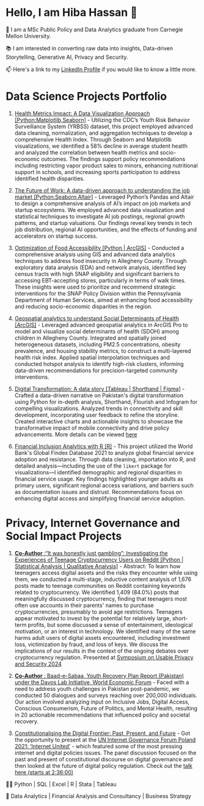 # Hello, I am Hiba Hassan 👋

🌱 I am a MSc Public Policy and Data Analytics graduate from Carnegie Mellon University.

📚 I am interested in converting raw data into insights, Data-driven Storytelling, Generative AI, Privacy and Security.

📫 Here's a link to my [LinkedIn Profile](https://www.linkedin.com/in/hiba-h-236046162/) if you would like to know a little more.

# Data Science Projects Portfolio
1. [Health Metrics Impact: A Data Visualization Approach [Python:Matplotlib,Seaborn]](https://github.com/hibahassan96/Health-Metrics-Impact-A-Data-Visualization-Approach) - Utilizing the CDC’s Youth Risk Behavior Surveillance System (YRBSS) dataset, this project employed advanced data cleaning, normalization, and aggregation techniques to develop a comprehensive Health Index. Through Seaborn and Matplotlib visualizations, we identified a 58% decline in average student health and analyzed the correlation between health metrics and socio-economic outcomes. The findings support policy recommendations including restricting vapor product sales to minors, enhancing nutritional support in schools, and increasing sports participation to address identified health disparities.

2. [The Future of Work: A data-driven approach to understanding the job market [Python:Seaborn,Altair]](https://github.com/hibahassan96/The-Future-of-Work-A-data-driven-approach-to-understanding-the-job-market) - Leveraged Python’s Pandas and Altair to design a comprehensive analysis of AI’s impact on job markets and startup ecosystems. We employed advanced data visualization and statistical techniques to investigate AI job postings, regional growth patterns, and startup valuations. Our findings reveal key trends in tech job distribution, regional AI opportunities, and the effects of funding and accelerators on startup success.

3. [Optimization of Food Accessibility [Python | ArcGIS]](https://github.com/hibahassan96/Optimization-of-Food-Accessibility-in-Alleghany-County) - Conducted a comprehensive analysis using GIS and advanced data analytics techniques to address food insecurity in Allegheny County. Through exploratory data analysis (EDA) and network analysis, identified key census tracts with high SNAP eligibility and significant barriers to accessing EBT-accepting stores, particularly in terms of walk times. These insights were used to prioritize and recommend strategic interventions for the SNAP Policy Division within the Pennsylvania Department of Human Services, aimed at enhancing food accessibility and reducing socio-economic disparities in the region.

4. [Geospatial analytics to understand Social Determinants of Health [ArcGIS]](https://github.com/hibahassan96/Geospatial-Analytics-to-understand-Social-Determinants-of-Health) - Leveraged advanced geospatial analytics in ArcGIS Pro to model and visualize social determinants of health (SDOH) among children in Allegheny County. Integrated and spatially joined heterogeneous datasets, including PM2.5 concentrations, obesity prevalence, and housing stability metrics, to construct a multi-layered health risk index. Applied spatial interpolation techniques and conducted hotspot analysis to identify high-risk clusters, informing data-driven recommendations for precision-targeted community interventions.
   
6. [Digital Transformation: A data story [Tableau | Shorthand | Figma]](https://preview.shorthand.com/f0VL0RSaMQNXBT8p#section-Introduction-ZVmJW1jjkR) - Crafted a data-driven narrative on Pakistan's digital transformation using Python for in-depth analysis, Shorthand, Flourish and Infogram for compelling visualizations. Analyzed trends in connectivity and skill development, incorporating user feedback to refine the storyline. Created interactive charts and actionable insights to showcase the transformative impact of mobile connectivity and drive policy advancements.
More details can be viewed [here](https://hibahassan96.github.io/hibah-tswd-portfolio/Project_III_PakistansDigitization.html)

7. [Financial Inclusion Analytics with R [R]](https://github.com/hibahassan96/Global-Financial-Inclusion-Analytics) - This project utilized the World Bank's Global Findex Database 2021 to analyze global financial service adoption and resistance. Through data cleaning, importation into R, and detailed analysis—including the use of the `likert` package for visualizations—I identified demographic and regional disparities in financial service usage. Key findings highlighted younger adults as primary users, significant regional access variations, and barriers such as documentation issues and distrust. Recommendations focus on enhancing digital access and simplifying financial service adoption.

# Privacy, Internet Governance and Social Impact Projects
1. [**Co-Author** :“It was honestly just gambling”: Investigating the Experiences of Teenage Cryptocurrency Users on Reddit [Python | Statistical Analysis | Qualitative Analysis]](https://soups2024.usenix.hotcrp.com/doc/soups2024-final279.pdf) - Abstract: To learn how teenagers access digital assets and the risks they encounter while using them, we conducted a multi-stage, inductive content analysis of 1,676 posts made to teenage communities on Reddit containing keywords related to cryptocurrency. We identified 1,409 (84.0%) posts that meaningfully discussed cryptocurrency, finding that teenagers most often use accounts in their parents' names to purchase cryptocurrencies, presumably to avoid age restrictions. Teenagers appear motivated to invest by the potential for relatively large, short-term profits, but some discussed a sense of entertainment, ideological motivation, or an interest in technology. We identified many of the same harms adult users of digital assets encountered, including investment loss, victimization by fraud, and loss of keys. We discuss the implications of our results in the context of the ongoing debates over cryptocurrency regulation.
Presented at [Symposium on Usable Privacy and Security 2024](https://www.usenix.org/conference/soups2024/presentation/bouma-sims)

2. [**Co-Author** : Baad-e-Sabaa, Youth Recovery Plan Report (Pakistan) under the Davos Lab Initiative, World Economic Forum](https://drive.google.com/file/d/1FbzS8VkdFwki7jSRNTAQELTAYxoqvQlZ/view) - Faced with a need to address youth challenges in Pakistan post-pandemic, we conducted 50 dialogues and surveys reaching over 200,000 individuals. Our action involved analyzing input on Inclusive Jobs, Digital Access, Conscious Consumerism, Future of Politics, and Mental Health, resulting in 20 actionable recommendations that influenced policy and societal recovery.

3. [Constitutionalising the Digital Frontier: Past, Present, and Future](https://www.intgovforum.org/en/content/igf-2021-day-0-event-17-constitutionalising-the-digital-frontier-past-present-and-future) - Got the opportunity to present at the [UN Internet Governance Forum Poland 2021: ‘Internet United’](https://www.intgovforum.org/en/content/igf-2021#:~:text=The%2016th%20annual%20IGF%20meeting,invited%20to%20the%2016th%20IGF%20.) - which featured some of the most pressing internet and digital policies issues. The panel discussion focused on the past and present of constitutional discourse on digital governance and then looked at the future of digital policy regulation.
Check out the [talk here (starts at 2:36:00)](https://www.youtube.com/watch?v=OTRrwD1cNcs)

👩‍💻 Python | SQL | Excel | R | Stata | Tableau

🧠 Data Analytics | Financial Analysis and Consultancy | Business Strategy 

